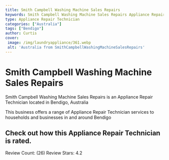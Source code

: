 ```yaml
---
title: Smith Campbell Washing Machine Sales Repairs
keywords: Smith Campbell Washing Machine Sales Repairs Appliance Repair Technician Bendigo Australia 
type: Appliance Repair Technician 
categories: ["Australia"]
tags: ["Bendigo"]
author: Curtis
cover:
 image: /img/laundryappliance/361.webp
 alt: 'Australia from SmithCampbellWashingMachineSalesRepairs'
---
```


# Smith Campbell Washing Machine Sales Repairs
Smith Campbell Washing Machine Sales Repairs is an Appliance Repair Technician located in Bendigo, Australia

This business offers a range of Appliance Repair Technician services to households and businesses in and around Bendigo

## Check out how this Appliance Repair Technician is rated.
Review Count: (26)
Review Stars: 4.2
